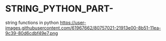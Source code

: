 # STRING_PYTHON_PART-
string functions in python
https://user-images.githubusercontent.com/61967662/80757021-21913e00-8b51-11ea-9c39-80d6cdbf49e7.png
